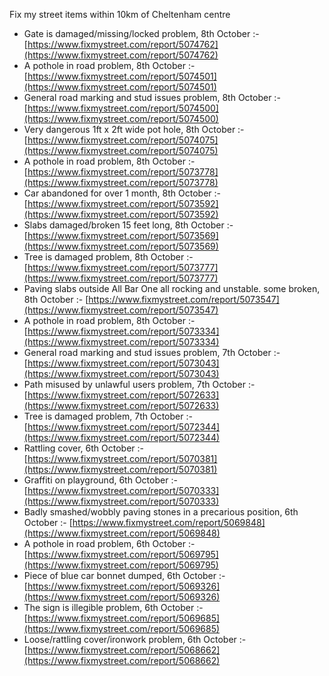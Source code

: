 Fix my street items within 10km of Cheltenham centre

<!-- fix_marker starts -->

- Gate is damaged/missing/locked problem, 8th October :- [https://www.fixmystreet.com/report/5074762](https://www.fixmystreet.com/report/5074762)
- A pothole in road problem, 8th October :- [https://www.fixmystreet.com/report/5074501](https://www.fixmystreet.com/report/5074501)
- General road marking and stud issues problem, 8th October :- [https://www.fixmystreet.com/report/5074500](https://www.fixmystreet.com/report/5074500)
- Very dangerous 1ft x 2ft wide pot hole, 8th October :- [https://www.fixmystreet.com/report/5074075](https://www.fixmystreet.com/report/5074075)
- A pothole in road problem, 8th October :- [https://www.fixmystreet.com/report/5073778](https://www.fixmystreet.com/report/5073778)
- Car abandoned for over 1 month, 8th October :- [https://www.fixmystreet.com/report/5073592](https://www.fixmystreet.com/report/5073592)
- Slabs damaged/broken 15 feet long, 8th October :- [https://www.fixmystreet.com/report/5073569](https://www.fixmystreet.com/report/5073569)
- Tree is damaged problem, 8th October :- [https://www.fixmystreet.com/report/5073777](https://www.fixmystreet.com/report/5073777)
- Paving slabs outside All Bar One all rocking and unstable. some broken, 8th October :- [https://www.fixmystreet.com/report/5073547](https://www.fixmystreet.com/report/5073547)
- A pothole in road problem, 8th October :- [https://www.fixmystreet.com/report/5073334](https://www.fixmystreet.com/report/5073334)
- General road marking and stud issues problem, 7th October :- [https://www.fixmystreet.com/report/5073043](https://www.fixmystreet.com/report/5073043)
- Path misused by unlawful users problem, 7th October :- [https://www.fixmystreet.com/report/5072633](https://www.fixmystreet.com/report/5072633)
- Tree is damaged problem, 7th October :- [https://www.fixmystreet.com/report/5072344](https://www.fixmystreet.com/report/5072344)
- Rattling cover, 6th October :- [https://www.fixmystreet.com/report/5070381](https://www.fixmystreet.com/report/5070381)
- Graffiti on playground, 6th October :- [https://www.fixmystreet.com/report/5070333](https://www.fixmystreet.com/report/5070333)
- Badly smashed/wobbly paving stones in a precarious position, 6th October :- [https://www.fixmystreet.com/report/5069848](https://www.fixmystreet.com/report/5069848)
- A pothole in road problem, 6th October :- [https://www.fixmystreet.com/report/5069795](https://www.fixmystreet.com/report/5069795)
- Piece of blue car bonnet dumped, 6th October :- [https://www.fixmystreet.com/report/5069326](https://www.fixmystreet.com/report/5069326)
- The sign is illegible problem, 6th October :- [https://www.fixmystreet.com/report/5069685](https://www.fixmystreet.com/report/5069685)
- Loose/rattling cover/ironwork problem, 6th October :- [https://www.fixmystreet.com/report/5068662](https://www.fixmystreet.com/report/5068662)

<!-- fix_marker ends -->